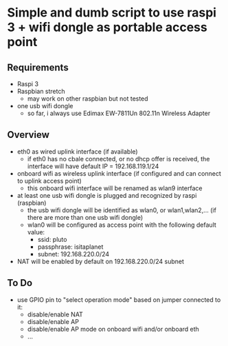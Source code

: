 # Simple and dumb script to use raspi 3 + wifi dongle as portable access point


## Requirements

* Raspi 3
* Raspbian stretch 
    * may work on other raspbian but not tested
* one usb wifi dongle
    * so far, i always use Edimax EW-7811Un 802.11n Wireless Adapter


## Overview

* eth0 as wired uplink interface (if available)
    * if eth0 has no cbale connected, or no dhcp offer is received, the interface will have default IP = 192.168.119.1/24
* onboard wifi as wireless uplink interface (if configured and can connect to uplink access point)
    * this onboard wifi interface will be renamed as wlan9 interface
* at least one usb wifi dongle is plugged and recognized by raspi (raspbian)
    * the usb wifi dongle will be identified as wlan0, or wlan1,wlan2,... (if there are more than one usb wifi dongle)
    * wlan0 will be configured as access point with the following default value:
        * ssid: pluto
        * passphrase: isitaplanet
        * subnet: 192.168.220.0/24
* NAT will be enabled by default on 192.168.220.0/24 subnet


## To Do

* use GPIO pin to "select operation mode" based on jumper connected to it:
    * disable/enable NAT 
    * disable/enable AP 
    * disable/enable AP mode on onboard wifi and/or onboard eth
    * ...




